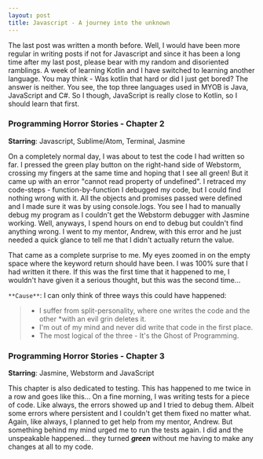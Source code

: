 ```yaml
---
layout: post
title: Javascript - A journey into the unknown
---
```


The last post was written a month before. Well, I would have been more regular in writing posts if not for Javascript and since it has been a long time after my last post, please bear with my random and disoriented ramblings. A week of learning Kotlin and I have switched to learning another language. You may think - Was kotlin that hard or did I just get bored? The answer is neither. You see, the top three languages used in MYOB is Java, JavaScript and C#. So I though, JavaScript is really close to Kotlin, so I should learn that first.

### Programming Horror Stories - Chapter 2

**Starring**: Javascript, Sublime/Atom, Terminal, Jasmine

On a completely normal day, I was about to test the code I had written so far. I pressed the green play button on the right-hand side of Webstorm, crossing my fingers at the same time and hoping that I see all green! But it came up with an error "cannot read property of undefined". I retraced my code-steps - function-by-function I debugged my code, but I could find nothing wrong with it. All the objects and promises passed were defined and I made sure it was by using console.logs. You see I had to manually debug my program as I couldn't get the Webstorm debugger with Jasmine working. Well, anyways, I spend hours on end to debug but couldn't find anything wrong. I went to my mentor, Andrew, with this error and he just needed a quick glance to tell me that I didn't actually return the value. 

That came as a complete surprise to me. My eyes zoomed in on the empty space where the keyword return should have been. I was 100% sure that I had written it there. If this was the first time that it happened to me, I wouldn't have given it a serious thought, but this was the second time...

```**Cause**```: I can only think of three ways this could have happened:

> * I suffer from split-personality, where one writes the code and the other *with an evil grin deletes it.
> * I'm out of my mind and never did write that code in the first place.
> * The most logical of the three - It's the Ghost of Programming.

### Programming Horror Stories - Chapter 3

**Starring**: Jasmine, Webstorm and JavaScript

This chapter is also dedicated to testing. This has happened to me twice in a row and goes like this... On a fine morning, I was writing tests for a piece of code. Like always, the errors showed up and I tried to debug them. Albeit some errors where persistent and I couldn't get them fixed no matter what. Again, like always, I planned to get help from my mentor, Andrew. But something behind my mind urged me to run the tests again. I did and the unspeakable happened... they turned ***green*** without me having to make any changes at all to my code. 
